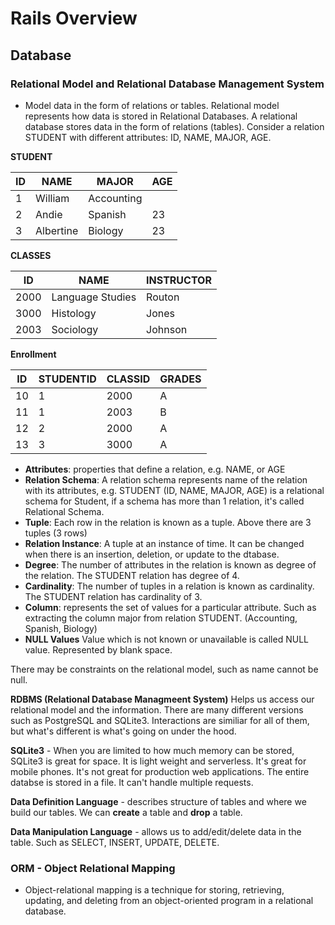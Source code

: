 # Rails Overview

## Database
### Relational Model and Relational Database Management System
- Model data in the form of relations or tables. Relational model represents how data is stored in Relational Databases. A relational database stores data in the form of relations (tables). Consider a relation STUDENT with different attributes: ID, NAME, MAJOR, AGE. 

__STUDENT__


| ID | NAME | MAJOR | AGE |
|---|---|---|---|
| 1 | William | Accounting |  | 
| 2 | Andie | Spanish | 23 | 
| 3 | Albertine | Biology | 23 | 

__CLASSES__


| ID | NAME | INSTRUCTOR |
|---|---|---|
| 2000 | Language Studies | Routon |
| 3000 | Histology | Jones |
| 2003 | Sociology | Johnson | 

__Enrollment__


| ID | STUDENTID | CLASSID | GRADES | 
|---|---|---|---|
| 10 | 1 | 2000 | A |
| 11 | 1 | 2003 | B |
| 12 | 2 | 2000 | A |
| 13 | 3 | 3000 | A |

* __Attributes__: properties that define a relation, e.g. NAME, or AGE
* __Relation Schema__: A relation schema represents name of the relation with its attributes, e.g. STUDENT (ID, NAME, MAJOR, AGE) is a relational schema for Student, if a schema has more than 1 relation, it's called Relational Schema. 
* __Tuple__: Each row in the relation is known as a tuple. Above there are 3 tuples (3 rows)
* __Relation Instance__: A tuple at an instance of time. It can be changed when there is an insertion, deletion, or update to the dtabase. 
* __Degree__: The number of attributes in the relation is known as degree of the relation. The STUDENT relation has degree of 4. 
* __Cardinality__: The number of tuples in a relation is known as cardinality. The STUDENT relation has cardinality of 3. 
* __Column__: represents the set of values for a particular attribute. Such as extracting the column major from relation STUDENT. (Accounting, Spanish, Biology)
* __NULL Values__ Value which is not known or unavailable is called NULL value. Represented by blank space. 

There may be constraints on the relational model, such as name cannot be null. 

__RDBMS (Relational Database Managmeent System)__ Helps us access our relational model and the information. There are many different versions such as PostgreSQL and SQLite3. Interactions are similiar for all of them, but what's different is what's going on under the hood. 

__SQLite3__ - When you are limited to how much memory can be stored, SQLite3 is great for space. It is light weight and serverless. It's great for mobile phones. It's not great for production web applications. The entire databse is stored in a file. It can't handle multiple requests. 

__Data Definition Language__ - describes structure of tables and where we build our tables. We can __create__ a table and __drop__ a table. 

__Data Manipulation Language__ - allows us to add/edit/delete data in the table. Such as SELECT, INSERT, UPDATE, DELETE. 

### ORM - Object Relational Mapping

* Object-relational mapping is a technique for storing, retrieving, updating, and deleting from an object-oriented program in a relational database. 


